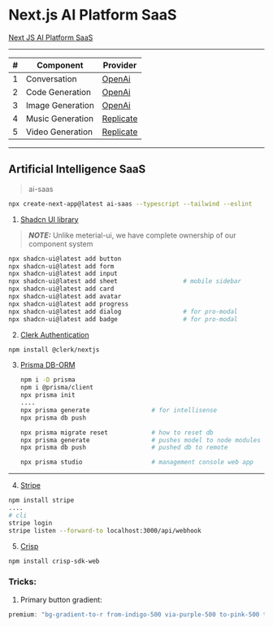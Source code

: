 # Next.js AI Platform SaaS

[Next JS AI Platform SaaS](https://www.youtube.com/watch?v=ffJ38dBzrlY)

---
| # | Component  | Provider  |
|--- |---|---|
| 1 | Conversation | [OpenAi](https://openai.com/) |
| 2 | Code Generation | [OpenAi](https://openai.com/)  |
| 3 | Image Generation | [OpenAi](https://openai.com/)  |
| 4 | Music Generation | [Replicate](https://replicate.com/)  |
| 5 | Video Generation | [Replicate](https://replicate.com/)  |
---
## Artificial Intelligence SaaS
> ai-saas
``` bash
npx create-next-app@latest ai-saas --typescript --tailwind --eslint
```

1. [Shadcn UI library](https://ui.shadcn.com/docs)
> **_NOTE:_**  Unlike meterial-ui, we have complete ownership of our component system
``` bash
npx shadcn-ui@latest add button
npx shadcn-ui@latest add form
npx shadcn-ui@latest add input
npx shadcn-ui@latest add sheet                  # mobile sidebar
npx shadcn-ui@latest add card
npx shadcn-ui@latest add avatar
npx shadcn-ui@latest add progress
npx shadcn-ui@latest add dialog                 # for pro-modal
npx shadcn-ui@latest add badge                  # for pro-modal
```

2. [Clerk Authentication](https://clerk.com/)
``` bash
npm install @clerk/nextjs
```

3. [Prisma DB-ORM](https://www.prisma.io/)
    ``` bash
    npm i -D prisma
    npm i @prisma/client
    npx prisma init
    ....
    npx prisma generate                 # for intellisense
    npx prisma db push

    npx prisma migrate reset            # how to reset db
    npx prisma generate                 # pushes model to node modules so you can use
    npx prisma db push                  # pushed db to remote
    
    npx prisma studio                   # management console web app
---

4. [Stripe](https://stripe.com/)
``` bash
npm install stripe
....
# cli
stripe login
stripe listen --forward-to localhost:3000/api/webhook
```
5. [Crisp](https://crisp.chat/en/)
``` bash
npm install crisp-sdk-web
```



### Tricks:
1. Primary button gradient:
``` js
premium: "bg-gradient-to-r from-indigo-500 via-purple-500 to-pink-500 text-white border-0",
```